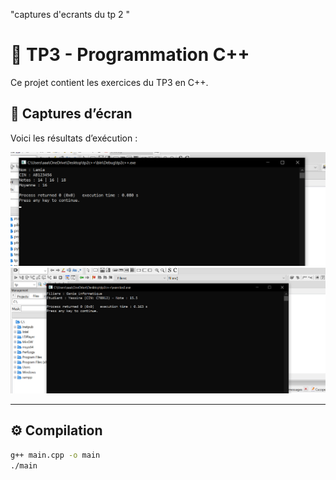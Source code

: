 "captures d'ecrants du tp 2 "
# 🧠 TP3 - Programmation C++

Ce projet contient les exercices du TP3 en C++.

## 📸 Captures d’écran

Voici les résultats d’exécution :

![Exécution 1](screenshots2/exercice1.png)
![Exécution 2](screenshots2/exercice2.png)

---

## ⚙️ Compilation
```bash
g++ main.cpp -o main
./main
